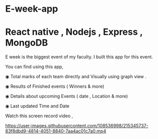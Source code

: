 # E-week-app
# React native , Nodejs , Express , MongoDB

E week is the biggest event of my faculty.
I built this app for this event.

You can find using this app, 

◉ Total marks of each team directly and Visually using graph view .

◉ Results of Finished events ( Winners & more) 

◉ Details about upcoming Events ( date , Location & more)

◉ Last updated Time and Date 



Watch this screen record video ,  

https://user-images.githubusercontent.com/108536998/215345737-83f8dbd9-4814-4051-8840-7aa4ac01c7a0.mp4

